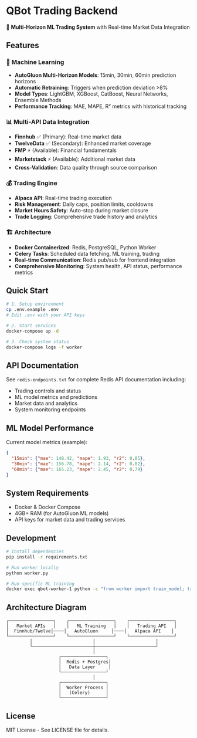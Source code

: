 # QBot Trading Backend

🤖 **Multi-Horizon ML Trading System** with Real-time Market Data Integration

## Features

### 🧠 Machine Learning
- **AutoGluon Multi-Horizon Models**: 15min, 30min, 60min prediction horizons
- **Automatic Retraining**: Triggers when prediction deviation >8%
- **Model Types**: LightGBM, XGBoost, CatBoost, Neural Networks, Ensemble Methods
- **Performance Tracking**: MAE, MAPE, R² metrics with historical tracking

### 📊 Multi-API Data Integration
- **Finnhub** ✅ (Primary): Real-time market data
- **TwelveData** ✅ (Secondary): Enhanced market coverage  
- **FMP** ⚡ (Available): Financial fundamentals
- **Marketstack** ⚡ (Available): Additional market data
- **Cross-Validation**: Data quality through source comparison

### 💰 Trading Engine
- **Alpaca API**: Real-time trading execution
- **Risk Management**: Daily caps, position limits, cooldowns
- **Market Hours Safety**: Auto-stop during market closure
- **Trade Logging**: Comprehensive trade history and analytics

### 🏗️ Architecture
- **Docker Containerized**: Redis, PostgreSQL, Python Worker
- **Celery Tasks**: Scheduled data fetching, ML training, trading
- **Real-time Communication**: Redis pub/sub for frontend integration
- **Comprehensive Monitoring**: System health, API status, performance metrics

## Quick Start

```bash
# 1. Setup environment
cp .env.example .env
# Edit .env with your API keys

# 2. Start services
docker-compose up -d

# 3. Check system status
docker-compose logs -f worker
```

## API Documentation

See `redis-endpoints.txt` for complete Redis API documentation including:
- Trading controls and status
- ML model metrics and predictions  
- Market data and analytics
- System monitoring endpoints

## ML Model Performance

Current model metrics (example):
```json
{
  "15min": {"mae": 148.42, "mape": 1.93, "r2": 0.85},
  "30min": {"mae": 156.78, "mape": 2.14, "r2": 0.82}, 
  "60min": {"mae": 165.23, "mape": 2.45, "r2": 0.79}
}
```

## System Requirements

- Docker & Docker Compose
- 4GB+ RAM (for AutoGluon ML models)
- API keys for market data and trading services

## Development

```bash
# Install dependencies
pip install -r requirements.txt

# Run worker locally
python worker.py

# Run specific ML training
docker exec qbot-worker-1 python -c "from worker import train_model; train_model.delay('manual')"
```

## Architecture Diagram

```
┌─────────────────┐    ┌─────────────────┐    ┌─────────────────┐
│   Market APIs   │    │   ML Training   │    │   Trading API   │
│  Finnhub/Twelve│────│   AutoGluon     │────│   Alpaca API    │
└─────────────────┘    └─────────────────┘    └─────────────────┘
         │                       │                       │
         └───────────────────────┼───────────────────────┘
                                 │
                    ┌─────────────────┐
                    │  Redis + Postgres│
                    │   Data Layer     │
                    └─────────────────┘
                                 │
                    ┌─────────────────┐
                    │  Worker Process │
                    │   (Celery)      │
                    └─────────────────┘
```

## License

MIT License - See LICENSE file for details.
